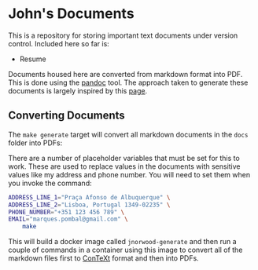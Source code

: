 John's Documents
================
This is a repository for storing important text documents under version control. Included here so
far is:

* Resume

Documents housed here are converted from markdown format into PDF. This is done using the [pandoc](https://pandoc.org/) tool.
The approach taken to generate these documents is largely inspired by this [page](https://mszep.github.io/pandoc_resume/).


## Converting Documents
The `make generate` target will convert all markdown documents in the `docs` folder into PDFs:

There are a number of placeholder variables that must be set for this to work. These are used
to replace values in the documents with sensitive values like my address and phone number. You will
need to set them when you invoke the command:

```bash
ADDRESS_LINE_1="Praça Afonso de Albuquerque" \
ADDRESS_LINE_2="Lisboa, Portugal 1349-02235" \
PHONE_NUMBER="+351 123 456 789" \
EMAIL="marques.pombal@gmail.com" \
    make
```

This will build a docker image called `jnorwood-generate` and then run a couple of commands
in a container using this image to convert all of the markdown files first to [ConTeXt](https://en.wikipedia.org/wiki/ConTeXt)
format and then into PDFs.

